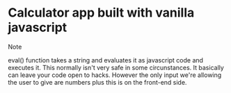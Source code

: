 # Calculator app built with vanilla javascript

> [!NOTE]
> eval() function takes a string and evaluates it as javascript code and executes it. This normally isn't very safe in some circunstances. It basically can leave your code open to hacks. However the only input we're allowing the user to give are numbers plus this is on the front-end side.
